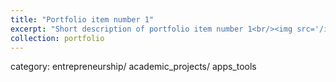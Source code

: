 ```yaml
---
title: "Portfolio item number 1"
excerpt: "Short description of portfolio item number 1<br/><img src='/images/500x300.png'>"
collection: portfolio
---
```


category: entrepreneurship/ academic_projects/ apps_tools

